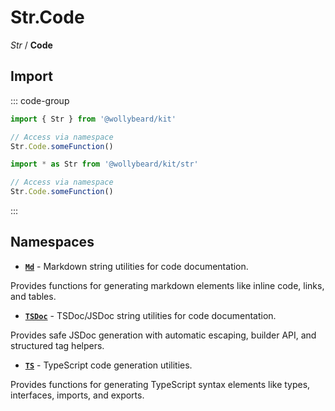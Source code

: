 # Str.Code

_Str_ / **Code**

## Import

::: code-group

```typescript [Namespace]
import { Str } from '@wollybeard/kit'

// Access via namespace
Str.Code.someFunction()
```

```typescript [Barrel]
import * as Str from '@wollybeard/kit/str'

// Access via namespace
Str.Code.someFunction()
```

:::

## Namespaces

- [**`Md`**](/api/str/code/md) - Markdown string utilities for code documentation.

Provides functions for generating markdown elements like inline code, links, and tables.

- [**`TSDoc`**](/api/str/code/tsdoc) - TSDoc/JSDoc string utilities for code documentation.

Provides safe JSDoc generation with automatic escaping, builder API, and structured tag helpers.

- [**`TS`**](/api/str/code/ts) - TypeScript code generation utilities.

Provides functions for generating TypeScript syntax elements like types, interfaces, imports, and exports.
